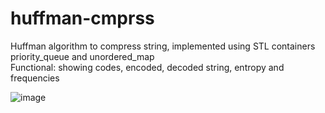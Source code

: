 # huffman-cmprss
Huffman algorithm to compress string, implemented using STL containers priority_queue and unordered_map  
Functional: showing codes, encoded, decoded string, entropy and frequencies

![image](https://user-images.githubusercontent.com/66689123/167932667-ba24895e-fc09-40cc-ae1e-ca8fb526418a.png)

